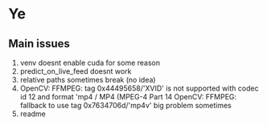 # Ye

## Main issues

  1. venv doesnt enable cuda for some reason
  2. predict_on_live_feed doesnt work
  3. relative paths sometimes break (no idea)
  4. OpenCV: FFMPEG: tag 0x44495658/'XVID' is not supported with codec id 12 and format 'mp4 / MP4 (MPEG-4 Part 14 OpenCV: FFMPEG: fallback to use tag 0x7634706d/'mp4v' big problem sometimes
  5. readme
